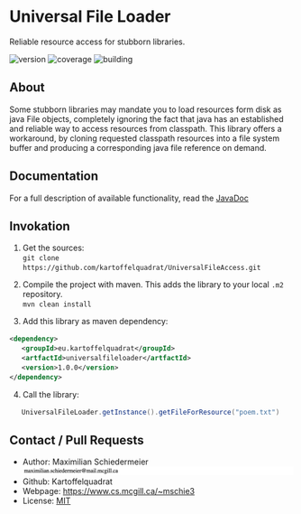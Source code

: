 # Universal File Loader

Reliable resource access for stubborn libraries.

![version](https://img.shields.io/badge/version-1.0.0-brightgreen)
![coverage](https://img.shields.io/badge/coverage-100%25-brightgreen)
![building](https://img.shields.io/badge/build-passing-brightgreen)

## About

Some stubborn libraries may mandate you to load resources form disk as java File objects, completely ignoring the
fact that java has an established and reliable way to access resources from classpath. This library offers a
workaround, by cloning requested classpath resources into a file system buffer and producing a corresponding java
file reference on demand.
 
## Documentation

For a full description of available functionality, read the [JavaDoc](https://kartoffelquadrat.github.io/UniversalFileLoader/eu/kartoffelquadrat/ufl/package-summary.html)

## Invokation

 1. Get the sources:  
```git clone https://github.com/kartoffelquadrat/UniversalFileAccess.git```

 2. Compile the project with maven. This adds the library to your local ```.m2``` repository.  
```mvn clean install```
 
 3. Add this library as maven dependency:  
 ```xml
<dependency> 
    <groupId>eu.kartoffelquadrat</groupId>
    <artfactId>universalfileloader</artfactId>
    <version>1.0.0</version>
</dependency> 
```

 4. Call the library:
 ```java
    UniversalFileLoader.getInstance().getFileForResource("poem.txt")
```

## Contact / Pull Requests

 * Author: Maximilian Schiedermeier ![email](email.png)
 * Github: Kartoffelquadrat
 * Webpage: https://www.cs.mcgill.ca/~mschie3
 * License: [MIT](https://opensource.org/licenses/MIT)


